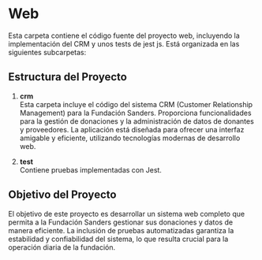 # Web

Esta carpeta contiene el código fuente del proyecto web, incluyendo la implementación del CRM y unos tests de jest js. Está organizada en las siguientes subcarpetas:

## Estructura del Proyecto

1. **crm**  
   Esta carpeta incluye el código del sistema CRM (Customer Relationship Management) para la Fundación Sanders. Proporciona funcionalidades para la gestión de donaciones y la administración de datos de donantes y proveedores. La aplicación está diseñada para ofrecer una interfaz amigable y eficiente, utilizando tecnologías modernas de desarrollo web.

2. **test**  
   Contiene pruebas implementadas con Jest.

## Objetivo del Proyecto

El objetivo de este proyecto es desarrollar un sistema web completo que permita a la Fundación Sanders gestionar sus donaciones y datos de manera eficiente. La inclusión de pruebas automatizadas garantiza la estabilidad y confiabilidad del sistema, lo que resulta crucial para la operación diaria de la fundación.

